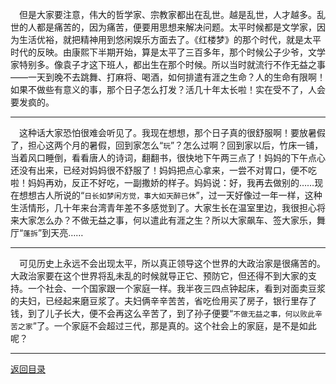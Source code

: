&emsp;但是大家要注意，伟大的哲学家、宗教家都出在乱世。越是乱世，人才越多。乱世的人都是痛苦的，因为痛苦，便要用思想来解决问题。太平时候都是文学家，因为生活优裕，就把精神用到悠闲娱乐方面去了。《红楼梦》的那个时代，就是太平时代的反映。由康熙下半期开始，算是太平了三百多年，那个时候公子少爷，文学家特别多。像袁子才这下班人，都出生在那个时候。所以当时就流行不作无益之事——一天到晚不去跳舞、打麻将、喝酒，如何排遣有涯之生命？人的生命有限啊！如果不做些有意义的事，那个日子怎么打发？活几十年太长啦！实在受不了，人会要发疯的。
___
&emsp;这种话大家恐怕很难会听见了。我现在想想，那个日子真的很舒服啊！要放暑假了，担心这两个月的暑假，回到家怎么“``玩``”？怎么过啊？回到家以后，竹床一铺，当着风口睡倒，看看唐人的诗词，翻翻书，很快地下午两三点了！妈妈的下午点心还没有出来，已经对妈妈很不舒服了！妈妈把点心拿来，一尝不对胃口，便不吃啦！妈妈再劝，反正不好吃，一副撒娇的样子。妈妈说：好，我再去做别的……现在想想古人所说的“``日长如梦闲方觉，事大如天醉已休``”，过一天好像过一年一样，这种生活情形，几十年来台湾青年差不多感觉到了。大家生长在温室里边，我很担心将来大家怎么办？不做无益之事，何以遣此有涯之生？所以大家飙车、签大家乐，舞厅“``蓬拆``”到天亮……
___
&emsp;可见历史上永远不会出现太平，所以真正领导这个世界的大政治家是很痛苦的。大政治家要在这个世界将乱未乱的时候就导正它、预防它，但还得不到大家的支持。一个社会、一个国家跟一个家庭一样。我半夜三四点钟起床，看到对面卖豆浆的夫妇，已经起来磨豆浆了。夫妇俩辛辛苦苦，省吃俭用买了房子，银行里存了钱，到了儿子长大，便不会再这么辛苦了，到了孙子便要“``不做无益之事，何以败此辛苦之家``”了。一个家庭不会超过三代，那是真的。这个社会上的家庭，是不是如此呢？
___
[返回目录](../../master/README.md#目录)